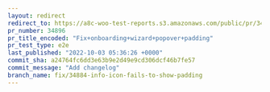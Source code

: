 ```yaml
---
layout: redirect
redirect_to: https://a8c-woo-test-reports.s3.amazonaws.com/public/pr/34896/e2e/index.html
pr_number: 34896
pr_title_encoded: "Fix+onboarding+wizard+popover+padding"
pr_test_type: e2e
last_published: "2022-10-03 05:36:26 +0000"
commit_sha: a24764fc6dd3e63b9e2d49e9cd306dcf46b7fe57
commit_message: "Add changelog"
branch_name: fix/34884-info-icon-fails-to-show-padding
---
```

